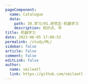 ```yaml
---
pageComponent: 
  name: Catalogue
  data: 
    path: 30.学习/01.研究生-机器学习
    description: 知识点、书
title: 机器学习
date: 2023-06-05 17:00:53
permalink: /study/ML/
sidebar: false
article: false
comment: false
editLink: false
author: 
  name: smileatl
  link: https://github.com/smileatl
---
```

